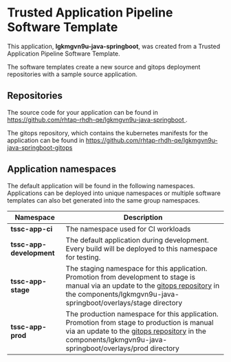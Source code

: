 # Trusted Application Pipeline Software Template

This application, **lgkmgvn9u-java-springboot**, was created from a Trusted Application Pipeline Software Template.

The software templates create a new source and gitops deployment repositories with a sample source application. 

## Repositories

The source code for your application can be found in [https://github.com/rhtap-rhdh-qe/lgkmgvn9u-java-springboot ](https://github.com/rhtap-rhdh-qe/lgkmgvn9u-java-springboot ).
 
The gitops repository, which contains the kubernetes manifests for the application can be found in 
[https://github.com/rhtap-rhdh-qe/lgkmgvn9u-java-springboot-gitops ](https://github.com/rhtap-rhdh-qe/lgkmgvn9u-java-springboot-gitops ) 

## Application namespaces 

The default application will be found in the following namespaces. Applications can be deployed into unique namespaces or multiple software templates can also bet generated into the same group namespaces.  

|  Namespace   |  Description   |  
| -------- | -------- |
| **tssc-app-ci** | The namespace used for CI workloads |
| **tssc-app-development** | The default application during development. Every build will be deployed to this namespace for testing. |
| **tssc-app-stage** | The staging namespace for this application. Promotion from development to stage is manual via an update to the [gitops repository](https://github.com/rhtap-rhdh-qe/lgkmgvn9u-java-springboot-gitops ) in the components/lgkmgvn9u-java-springboot/overlays/stage directory |
| **tssc-app-prod** | The production namespace for this application. Promotion from stage to production is manual via an update to the [gitops repository](https://github.com/rhtap-rhdh-qe/lgkmgvn9u-java-springboot-gitops ) in the components/lgkmgvn9u-java-springboot/overlays/prod directory |